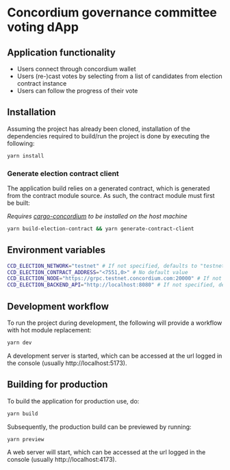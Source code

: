 # Concordium governance committee voting dApp

## Application functionality

-   Users connect through concordium wallet
-   Users (re-)cast votes by selecting from a list of candidates from election contract instance
-   Users can follow the progress of their vote

## Installation

Assuming the project has already been cloned, installation of the dependencies required to build/run the project is done
by executing the following:

```bash
yarn install
```

### Generate election contract client

The application build relies on a generated contract, which is generated from the contract module source. As such, the
contract module must first be built:

_Requires [cargo-concordium](https://developer.concordium.software/en/mainnet/smart-contracts/guides/setup-tools.html#setup-tools) to be installed on the host machine_

```bash
yarn build-election-contract && yarn generate-contract-client
```

## Environment variables

```bash
CCD_ELECTION_NETWORK="testnet" # If not specified, defaults to "testnet"
CCD_ELECTION_CONTRACT_ADDRESS="<7551,0>" # No default value
CCD_ELECTION_NODE="https://grpc.testnet.concordium.com:20000" # If not specififed, default to "http://localhost:20001"
CCD_ELECTION_BACKEND_API="http://localhost:8080" # If not specified, defaults to "http://localhost:8080"
```

## Development workflow

To run the project during development, the following will provide a workflow with hot module replacement:

```bash
yarn dev
```

A development server is started, which can be accessed at the url logged in the console (usually http://localhost:5173).

## Building for production

To build the application for production use, do:

```bash
yarn build
```

Subsequently, the production build can be previewed by running:

```bash
yarn preview
```

A web server will start, which can be accessed at the url logged in the console (usually http://localhost:4173).
